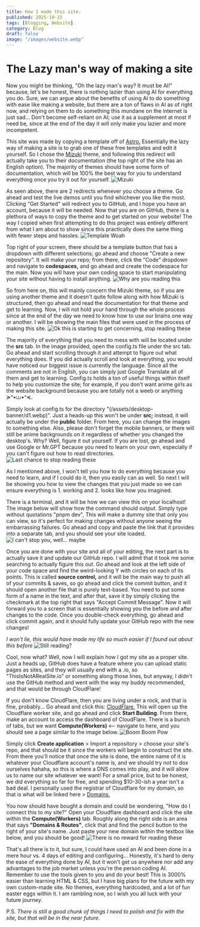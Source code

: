 ```yaml
---
title: How I made this site.
published: 2025-10-15
tags: [Blogging, Website]
category: Blog
draft: false
image: "/images/website.webp"
---
```


# The Lazy man's way of making a site

Now you might be thinking, "Oh the lazy man's way? It must be AI!" because, let's be honest, there is nothing lazier than using AI for everything you do. Sure, we can argue about the benefits of using AI to do something with ease like making a website, but there are a ton of flaws in AI as of right now, and relying on them to do something this mundane on the internet is just sad... Don't become self-reliant on AI; use it as a supplement at most if need be, since at the end of the day it will only make you lazier and more incompetent.

This site was made by copying a template off of [Astro.](https://astro.build/themes/1) Essentially the lazy way of making a site is to grab one of these free templates and edit it yourself. So I chose the [Mizuki](https://docs.mizuki.mysqil.com) theme, and following this redirect will actually take you to their documentation (the top right of the site has an English option). The majority of themes should have some form of documentation, which will be 100% the best way for you to understand everything once you try it out for yourself.
![Mizuki](/images/Mizukii.webp)

As seen above, there are 2 redirects whenever you choose a theme. Go ahead and test the live demos until you find whichever you like the most. Clicking "Get Started" will redirect you to GitHub, and I hope you have an account, because it will be needed. Now that you are on GitHub, there is a plethora of ways to copy the theme and to get started on your website! The way I copied when first attempting to do this project was entirely different from what I am about to show since this practically does the same thing with fewer steps and hassles.
![Template Woah](/images/Template.webp)

Top right of your screen, there should be a template button that has a dropdown with different selections; go ahead and choose "Create a new repository". It will make your repo; from there, click the "Code" dropdown and navigate to **codespaces,** and go ahead and create the codespace for the main. Now you will have your own coding space to start manipulating your site without having to install anything.
![Why are you reading this](/images/codespace.webp)

So from here on, this will mainly concern the Mizuki theme, so if you are using another theme and it doesn't quite follow along with how Mizuki is structured, then go ahead and read the documentation for that theme and get to learning. Now, I will not hold your hand through the whole process since at the end of the day we need to know how to use our brains one way or another. I will be showing the main files that were used in the process of making this site.
![Ok this is starting to get concerning, stop reading these](/images/config.webp)

The majority of everything that you need to mess with will be located under the **src** tab. In the image provided, open the config.ts file under the src tab. Go ahead and start scrolling through it and attempt to figure out what everything does. If you did actually scroll and look at everything, you would have noticed our biggest issue is currently the language. Since all the comments are not in English, you can simply just Google Translate all of them and get to learning. Config.ts holds a ton of useful things within itself to help you customize the site; for example, if you don't want anime girls as the website background because you are totally not a weeb or anything ≽^•⩊•^≼.

Simply look at config.ts for the directory "(/assets/desktop-banner/d1.webp)". Just a heads-up this won't be under **src;** instead, it will actually be under the **public** folder. From here, you can change the images to something else. Also, please don't forget the mobile banners, or there will still be anime backgrounds on it regardless of whether you changed the desktop's. Why? Well, figure it out yourself. If you are lost, go ahead and use Google or Mr.GPT because you need to learn on your own, especially if you can't figure out how to read directories.
![Last chance to stop reading these](/images/Banner.webp)

As I mentioned above, I won't tell you how to do everything because you need to learn, and if I could do it, then you easily can as well. So next I will be showing you how to view the changes that you just made so we can ensure everything is 1. working and 2. looks like how you imagined.

There is a terminal, and it will be how we can view this on your localhost! The image below will show how the command should output. Simply type without quotations "pnpm dev", This will make a dummy site that only you can view, so it's perfect for making changes without anyone seeing the embarrassing failures. Go ahead and copy and paste the link that it provides into a separate tab, and you should see your site loaded.
![I can't stop you, well... maybe](/images/terminal.webp)

Once you are done with your site and all of your editing, the next part is to actually save it and update our GitHub repo. I will admit that it took me some searching to actually figure this out. Go ahead and look at the left side of your code space and find the weird-looking Y with circles on each of its points. This is called **source control,** and it will be the main way to push all of your commits & saves, so go ahead and click the commit button, and it should open another file that is purely text-based. You need to put some form of a name in the text, and after that, save it by simply clicking the checkmark at the top right that says "Accept Commit Message". Now it will forward you to a screen that is essentially showing you the before and after changes to the code. Once you double-check everything, go ahead and click commit again, and it should fully update your GitHub repo with the new changes!

*I won't lie, this would have made my life so much easier if I found out about this before*
![Still reading?](/images/fortheblog.webp)

Cool, now what? Well, now I will explain how I got my site as a proper site. Just a heads up, GitHub does have a feature where you can upload static pages as sites, and they will usually end with a .io, so "ThisIsNotARealSite.io" or something along those lines, but anyway, I didn't use the GitHub method and went with the way my buddy recommended, and that would be through CloudFlare!

If you don't know CloudFlare, then you are living under a rock, and that is fine, probably... Go ahead and click this: [CloudFlare.](https://workers.cloudflare.com) This will open up the Cloudflare worker site, and go ahead and click **Start Building**. From there, make an account to access the dashboard of CloudFlare. There is a bunch of tabs, but we want **Compute(Workers)** <-- navigate to here, and you should see a page similar to the image below.
![Boom Boom Pow](/images/Cloudflare.webp)

Simply click **Create application** > Import a repository > choose your site's repo, and that should be it since the workers will begin to construct the site. From there you'll notice that once the site is done, the entire name of it is whatever your Cloudflare account's name is, and we should try not to dox ourselves hahaha, so this is where a DNS comes into play, and it will allow us to name our site whatever we want! For a small price, but to be honest, we did everything so far for free, and spending $10-30-ish a year isn't a bad deal. I personally used the registrar of Cloudflare for my domain, so that is what will be linked here > [Domains.](https://www.cloudflare.com/products/registrar)

You now should have bought a domain and could be wondering, "How do I connect this to my site?" Open your Cloudflare dashboard and click the site within the **Compute(Workers)** tab. Roughly along the right side is an area that says **"Domains & Routes"**, click that and find the pencil button to the right of your site's name. Just paste your new domain within the textbox like below, and you should be good!
![There is no reward for reading these](/images/domain.webp)

That's all there is to it, but sure, I could have used an AI and been done in a mere hour vs. 4 days of editing and configuring... Honestly, it's hard to deny the ease of everything done by AI, but it won't get us anywhere nor add any advantages to the job market unless you're the person coding AI. Remember to use the tools given to you and do your best! This is 3000% easier than learning HTML & CSS, but I have big plans for the future with my own custom-made site. No themes, everything hardcoded, and a lot of fun easter eggs within it. I am rambling now, so I wish you all luck with your future journey.


P.S. *There is still a good chunk of things I need to polish and fix with the site, but that will be in the near future.*